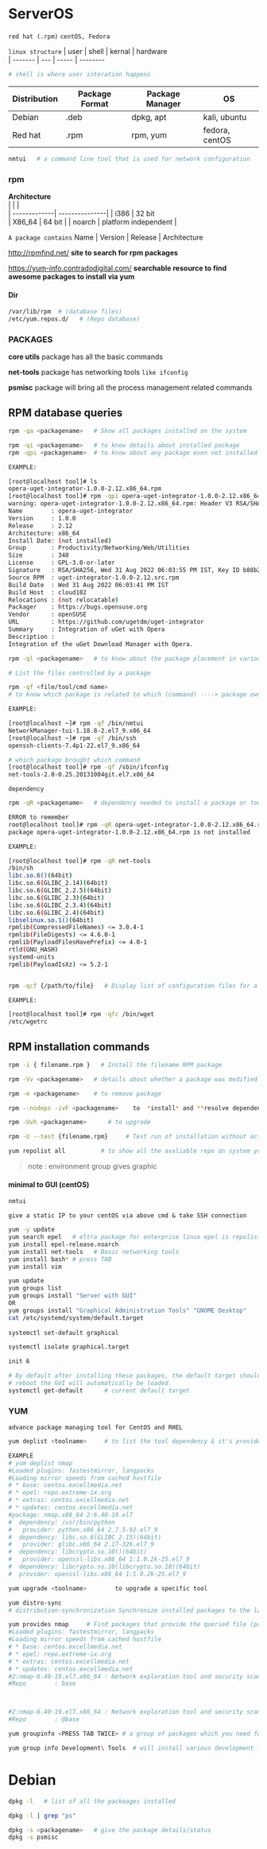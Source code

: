 # ServerOS 
`red hat (.rpm)` `centOS, Fedora` 

`linux structure`
| user    | shell | kernal | hardware      
| ------- | ---   | -----  | --------
         
```bash
# shell is where user interation happens
```
| Distribution | Package Format | Package Manager | OS      
| -------------| ---------------| --------------- | --------
| Debian       |  .deb          |    dpkg, apt    | kali, ubuntu   
| Red hat      |  .rpm          | rpm, yum        | fedora, centOS

```sh
nmtui   # a command line tool that is used for network configuration 
```
### rpm

**Architecture**   
|              |                |        
| -------------| ---------------| 
|    i386      |   32 bit       
| X86_64       |  64 bit        | 
| noarch       |  platform independent       |   

`A package contains`
Name | Version | Release | Architecture

http://rpmfind.net/  **site to search for rpm packages**

https://yum-info.contradodigital.com/     **searchable resource to find awesome packages to install via yum**

#### Dir
```sh
/var/lib/rpm  # (database files)
/etc/yum.repos.d/   # (Repo database)
```
### PACKAGES
 **core utils**  package has all the basic commands
 
 **net-tools** package has networking tools `like ifconfig`
 
 **psmisc** package will bring all the process management related commands
 
 ## RPM database queries
```bash
rpm -qa <packagename>   # Show all packages installed on the system
```
```bash
rpm -qi <packagename>   # to know details about installed package
rpm -qpi <packagename>  # to know about any package even not installed ones but you need the .rpm file of that tool

EXAMPLE:

[root@localhost tool]# ls
opera-uget-integrator-1.0.0-2.12.x86_64.rpm
[root@localhost tool]# rpm -qpi opera-uget-integrator-1.0.0-2.12.x86_64.rpm 
warning: opera-uget-integrator-1.0.0-2.12.x86_64.rpm: Header V3 RSA/SHA256 Signature, key ID 3dbdc284: NOKEY
Name        : opera-uget-integrator
Version     : 1.0.0
Release     : 2.12
Architecture: x86_64
Install Date: (not installed)
Group       : Productivity/Networking/Web/Utilities
Size        : 340
License     : GPL-3.0-or-later
Signature   : RSA/SHA256, Wed 31 Aug 2022 06:03:55 PM IST, Key ID b88b2fd43dbdc284
Source RPM  : uget-integrator-1.0.0-2.12.src.rpm
Build Date  : Wed 31 Aug 2022 06:03:41 PM IST
Build Host  : cloud102
Relocations : (not relocatable)
Packager    : https://bugs.opensuse.org
Vendor      : openSUSE
URL         : https://github.com/ugetdm/uget-integrator
Summary     : Integration of uGet with Opera
Description :
Integration of the uGet Download Manager with Opera.

```

```bash
rpm -ql <packagename>   # to know about the package placement in various dir

# List the files controlled by a package
```
```sh
rpm -qf <file/tool/cmd name> 
# to know which package is related to which (command) ----> package owning detail of Binary (executable file)

EXAMPLE:

[root@localhost ~]# rpm -qf /bin/nmtui
NetworkManager-tui-1.18.8-2.el7_9.x86_64
[root@localhost ~]# rpm -qf /bin/ssh
openssh-clients-7.4p1-22.el7_9.x86_64

# which package brought which command
[root@localhost tool]# rpm -qf /sbin/ifconfig 
net-tools-2.0-0.25.20131004git.el7.x86_64

```

`dependency`
```sh
rpm -qR <packagename>   # dependency needed to install a package or tool

ERROR to remember
root@localhost tool]# rpm -qR opera-uget-integrator-1.0.0-2.12.x86_64.rpm
package opera-uget-integrator-1.0.0-2.12.x86_64.rpm is not installed

EXAMPLE:

[root@localhost tool]# rpm -qR net-tools 
/bin/sh
libc.so.6()(64bit)
libc.so.6(GLIBC_2.14)(64bit)
libc.so.6(GLIBC_2.2.5)(64bit)
libc.so.6(GLIBC_2.3)(64bit)
libc.so.6(GLIBC_2.3.4)(64bit)
libc.so.6(GLIBC_2.4)(64bit)
libselinux.so.1()(64bit)
rpmlib(CompressedFileNames) <= 3.0.4-1
rpmlib(FileDigests) <= 4.6.0-1
rpmlib(PayloadFilesHavePrefix) <= 4.0-1
rtld(GNU_HASH)
systemd-units
rpmlib(PayloadIsXz) <= 5.2-1

```
```bash

rpm -qcf {/path/to/file}   # Display list of configuration files for a command

EXAMPLE:

[root@localhost tool]# rpm -qfc /bin/wget 
/etc/wgetrc

```
## RPM instal­lation commands

```bash
rpm -i { filena­me.rpm }   # Install the filename RPM package

```
```sh
rpm -Vv <packagename>   # details about whether a package was modified or not
```
```sh
rpm -e <packagename>    # to remove package
```
```sh
rpm --nodeps -ivF <packagename>    to  *install* and **resolve dependency error**
```

```sh
rpm -Uvh <packagename>      # to upgrade
```
```bash
rpm -U --test {filena­me.rpm}     # Test run of instal­lation without actually installing anything

```
```sh
yum repolist all          # to show all the avaliable repo on system you can also check the status of the repo via this cmd
```

> note : environment group gives graphic 


#### minimal to GUI (centOS)

```sh 
nmtui   
```
`give a static IP to your centOS via above cmd & take SSH connection`

```sh
yum -y update
yum search epel   # eltra package for enterprise linux epel is repolist
yum install epel-release.noarch
yum install net-tools   # Basic networking tools
yum install bash* # press TAB
yum install vim
```
```bash
yum update 
yum groups list
yum groups install "Server with GUI"
OR
yum groups install "Graphical Administration Tools" "GNOME Desktop"
cat /etc/systemd/system/default.target
        
systemctl set-default graphical

systemctl isolate graphical.target

init 6

# By default after installing these packages, the default target should have automatically updated
# reboot the GUI will automatically be loaded.
systemctl get-default      # current default target 
```

### YUM
`advance package managing tool for CentOS and RHEL`

```bash
yum deplist <toolname>     # to list the tool dependency & it's provider | Display dependencies for a package

EXAMPLE
# yum deplist nmap
#Loaded plugins: fastestmirror, langpacks
#Loading mirror speeds from cached hostfile
# * base: centos.excellmedia.net
# * epel: repo.extreme-ix.org
# * extras: centos.excellmedia.net
# * updates: centos.excellmedia.net
#package: nmap.x86_64 2:6.40-19.el7
#  dependency: /usr/bin/python
#   provider: python.x86_64 2.7.5-92.el7_9
#  dependency: libc.so.6(GLIBC_2.15)(64bit)
#   provider: glibc.x86_64 2.17-326.el7_9
#  dependency: libcrypto.so.10()(64bit)
#   provider: openssl-libs.x86_64 1:1.0.2k-25.el7_9
#  dependency: libcrypto.so.10(libcrypto.so.10)(64bit)
#  provider: openssl-libs.x86_64 1:1.0.2k-25.el7_9

```
```bash   
yum upgrade <toolname>        to upgrade a specific tool
```
```bash
yum distro-sync
# distribution-synchronization Synchronize installed packages to the latest available versions
```

```bash
yum provides nmap     # Find packages that provide the queried file (packages due to which you have that particular command)
#Loaded plugins: fastestmirror, langpacks
#Loading mirror speeds from cached hostfile
# * base: centos.excellmedia.net
# * epel: repo.extreme-ix.org
# * extras: centos.excellmedia.net
# * updates: centos.excellmedia.net
#2:nmap-6.40-19.el7.x86_64 : Network exploration tool and security scanner
#Repo        : base



#2:nmap-6.40-19.el7.x86_64 : Network exploration tool and security scanner
#Repo        : @base

```
```bash
yum groupinfo <PRESS TAB TWICE> # a group of packages which you need for a specific work

yum group info Development\ Tools  # will install various development languages in PC 
````

# Debian

```bash
dpkg -l   # list of all the packeages installed 

dpkg -l | grep "ps"   
```

```bash
dpkg -s <packagename>   # give the package details/status 
dpkg -s psmisc

```













